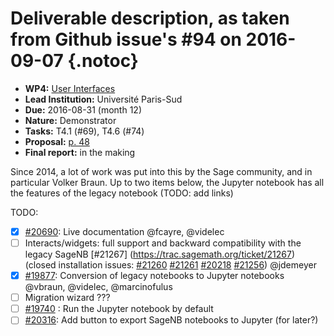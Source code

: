# Deliverable description, as taken from Github issue's #94 on 2016-09-07 {.notoc}

- **WP4:** [User Interfaces](https://github.com/OpenDreamKit/OpenDreamKit/tree/master/WP4)
- **Lead Institution:** Université Paris-Sud
- **Due:** 2016-08-31 (month 12)
- **Nature:** Demonstrator
- **Tasks:** T4.1 (#69), T4.6 (#74)
- **Proposal:** [p. 48](https://github.com/OpenDreamKit/OpenDreamKit/raw/master/Proposal/proposal-www.pdf)
- **Final report:** in the making

Since 2014, a lot of work was put into this by the Sage community, and in particular Volker Braun. Up to two items below, the Jupyter notebook has all the features of the legacy notebook (TODO: add links)

TODO:
- [x] [#20690](http://trac.sagemath.org/ticket/20690): Live documentation @fcayre, @videlec 
- [ ] Interacts/widgets: full support and backward compatibility with the legacy SageNB [#21267] (https://trac.sagemath.org/ticket/21267) (closed installation issues: [#21260](https://trac.sagemath.org/ticket/21260) [#21261](https://trac.sagemath.org/ticket/21261) [#20218](https://trac.sagemath.org/ticket/20218) [#21256](https://trac.sagemath.org/ticket/21256)) @jdemeyer
- [x] [#19877](https://trac.sagemath.org/ticket/19877): Conversion of legacy notebooks to Jupyter notebooks 
      @vbraun, @videlec, @marcinofulus 
- [ ] Migration wizard ???
- [ ] [#19740](https://trac.sagemath.org/ticket/19740) : Run the Jupyter notebook by default 
- [ ] [#20316](https://trac.sagemath.org/ticket/20316): Add button to export SageNB notebooks to Jupyter (for later?)
